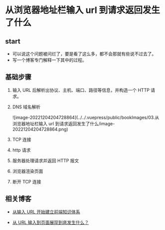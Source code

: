 # 从浏览器地址栏输入 url 到请求返回发生了什么

## start

- 可以说这个问题被问烂了，要是看了这么多，都不会那就有些说不过去了。
- 写一个博客专门解释一下其中的过程。

## 基础步骤

1. 输入 URL 后解析出协议、主机、端口、路径等信息，并构造一个 HTTP 请求。

2. DNS 域名解析

   ![image-20221204204728864](../../.vuepress/public/bookImages/03.从浏览器地址栏输入 url 到请求返回发生了什么/image-20221204204728864.png)

3. TCP 连接

4. http 请求

5. 服务器处理请求并返回 HTTP 报文

6. 浏览器渲染页面

7. 断开 TCP 连接

## 相关博客

- [从输入 URL 开始建立前端知识体系](https://juejin.cn/post/6935232082482298911)

- [从 URL 输入到页面展现到底发生什么？](https://juejin.cn/post/6844903784229896199)
